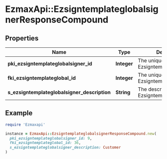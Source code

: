 # EzmaxApi::EzsigntemplateglobalsignerResponseCompound

## Properties

| Name | Type | Description | Notes |
| ---- | ---- | ----------- | ----- |
| **pki_ezsigntemplateglobalsigner_id** | **Integer** | The unique ID of the Ezsigntemplateglobalsigner |  |
| **fki_ezsigntemplateglobal_id** | **Integer** | The unique ID of the Ezsigntemplateglobal |  |
| **s_ezsigntemplateglobalsigner_description** | **String** | The description of the Ezsigntemplateglobalsigner |  |

## Example

```ruby
require 'Ezmaxapi'

instance = EzmaxApi::EzsigntemplateglobalsignerResponseCompound.new(
  pki_ezsigntemplateglobalsigner_id: 9,
  fki_ezsigntemplateglobal_id: 36,
  s_ezsigntemplateglobalsigner_description: Customer
)
```

